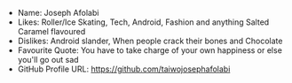 * Name: Joseph Afolabi
* Likes: Roller/Ice Skating, Tech, Android, Fashion and anything Salted Caramel flavoured
* Dislikes: Android slander, When people crack their bones and Chocolate
* Favourite Quote: You have to take charge of your own happiness or else you'll go out sad
* GitHub Profile URL: https://github.com/taiwojosephafolabi